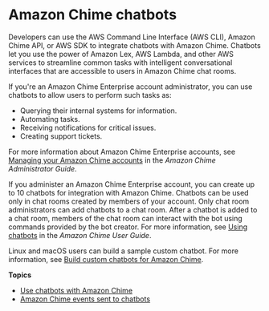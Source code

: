 # Amazon Chime chatbots<a name="chat-bots"></a>

Developers can use the AWS Command Line Interface \(AWS CLI\), Amazon Chime API, or AWS SDK to integrate chatbots with Amazon Chime\. Chatbots let you use the power of Amazon Lex, AWS Lambda, and other AWS services to streamline common tasks with intelligent conversational interfaces that are accessible to users in Amazon Chime chat rooms\.

If you're an Amazon Chime Enterprise account administrator, you can use chatbots to allow users to perform such tasks as:
+ Querying their internal systems for information\.
+ Automating tasks\.
+ Receiving notifications for critical issues\.
+ Creating support tickets\.

For more information about Amazon Chime Enterprise accounts, see [Managing your Amazon Chime accounts](https://docs.aws.amazon.com/chime/latest/ag/manage-chime-account.html) in the *Amazon Chime Administrator Guide*\.

If you administer an Amazon Chime Enterprise account, you can create up to 10 chatbots for integration with Amazon Chime\. Chatbots can be used only in chat rooms created by members of your account\. Only chat room administrators can add chatbots to a chat room\. After a chatbot is added to a chat room, members of the chat room can interact with the bot using commands provided by the bot creator\. For more information, see [Using chatbots](https://docs.aws.amazon.com/chime/latest/ug/chat-bots.html) in the *Amazon Chime User Guide*\.

Linux and macOS users can build a sample custom chatbot\. For more information, see [Build custom chatbots for Amazon Chime](http://aws.amazon.com/blogs/business-productivity/build-custom-chat-bots-for-amazon-chime/)\.

**Topics**
+ [Use chatbots with Amazon Chime](use-bots.md)
+ [Amazon Chime events sent to chatbots](events-bots.md)